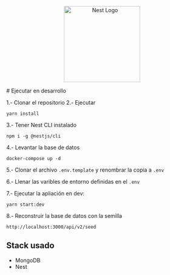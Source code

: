 <p align="center">
  <a href="http://nestjs.com/" target="blank"><img src="https://nestjs.com/img/logo-small.svg" width="200" alt="Nest Logo" /></a>
</p>
# Ejecutar en desarrollo

1.- Clonar el repositorio
2.- Ejecutar
```
yarn install
```

3.- Tener Nest CLI instalado
```
npm i -g @nestjs/cli
```

4.- Levantar la base de datos

```
docker-compose up -d
```
5.- Clonar el archivo ```.env.template``` y renombrar la copia a ```.env```

6.- Llenar las varibles de entorno definidas en el ```.env```

7.- Ejecutar la apliación en dev:
```
yarn start:dev
```

8.- Reconstruir la base de datos con la semilla

```
http://localhost:3000/api/v2/seed
```
## Stack usado
* MongoDB
* Nest